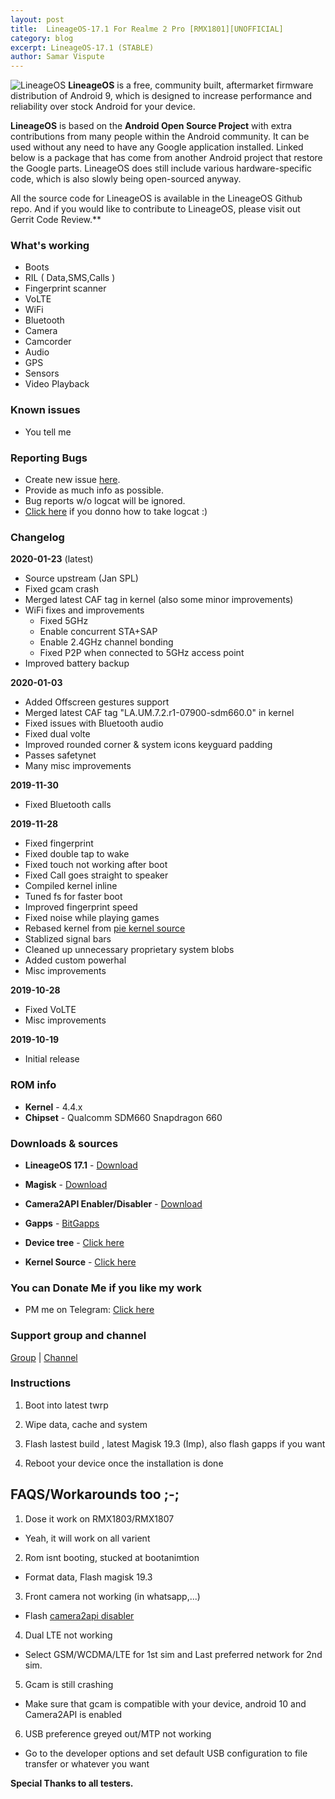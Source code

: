 ```yaml
---
layout: post
title:  LineageOS-17.1 For Realme 2 Pro [RMX1801][UNOFFICIAL]
category: blog
excerpt: LineageOS-17.1 (STABLE)
author: Samar Vispute
---
```


![LineageOS](http://samarv-121.github.io/images/lineageos.png)
**LineageOS** is a free, community built, aftermarket firmware distribution of Android 9, which is designed to increase performance and reliability over stock Android for your device.

**LineageOS** is based on the **Android Open Source Project** with extra contributions from many people within the Android community. It can be used without any need to have any Google application installed. Linked below is a package that has come from another Android project that restore the Google parts. LineageOS does still include various hardware-specific code, which is also slowly being open-sourced anyway.

All the source code for LineageOS is available in the LineageOS Github repo. And if you would like to contribute to LineageOS, please visit out Gerrit Code Review.**

### What's working
* Boots
* RIL ( Data,SMS,Calls )
* Fingerprint scanner
* VoLTE
* WiFi
* Bluetooth
* Camera
* Camcorder
* Audio
* GPS
* Sensors
* Video Playback

### Known issues
* You tell me

### Reporting Bugs
* Create new issue [here](https://github.com/SamarV-121/android_device_oppo_RMX1801/issues).
* Provide as much info as possible.
* Bug reports w/o logcat will be ignored.
* [Click here](https://forum.xda-developers.com/showthread.php?t=2774386) if you donno how to take logcat :)

### Changelog
**2020-01-23** (latest)
* Source upstream (Jan SPL)
* Fixed gcam crash
* Merged latest CAF tag in kernel (also some minor improvements)
* WiFi fixes and improvements
  * Fixed 5GHz
  * Enable concurrent STA+SAP
  * Enable 2.4GHz channel bonding
  * Fixed P2P when connected to 5GHz access point
* Improved battery backup

**2020-01-03**
* Added Offscreen gestures support
* Merged latest CAF tag "LA.UM.7.2.r1-07900-sdm660.0" in kernel
* Fixed issues with Bluetooth audio
* Fixed dual volte
* Improved rounded corner & system icons keyguard padding
* Passes safetynet
* Many misc improvements

**2019-11-30**
* Fixed Bluetooth calls

**2019-11-28**
* Fixed fingerprint
* Fixed double tap to wake
* Fixed touch not working after boot
* Fixed Call goes straight to speaker
* Compiled kernel inline
* Tuned fs for faster boot
* Improved fingerprint speed
* Fixed noise while playing games
* Rebased kernel from [pie kernel source](http://github.com/realme-kernel-opensource/realme2pro_P-kernel-source)
* Stablized signal bars
* Cleaned up unnecessary proprietary system blobs
* Added custom powerhal
* Misc improvements

**2019-10-28**
* Fixed VoLTE
* Misc improvements

**2019-10-19**
* Initial release

### ROM info
* **Kernel** - 4.4.x
* **Chipset** - Qualcomm SDM660 Snapdragon 660

### Downloads & sources
* **LineageOS 17.1** - [Download](https://github.com/SamarV-121/releases/releases/download/lineage-17.1-20200122-UNOFFICIAL-RMX1801-0201/lineage-17.1-20200122-UNOFFICIAL-RMX1801.zip)
* **Magisk** - [Download](https://github.com/topjohnwu/Magisk/releases/tag/v19.3)
* **Camera2API Enabler/Disabler** - [Download](https://t.me/SamarV121_P/36)
* **Gapps** - [BitGapps](https://forum.xda-developers.com/android/software/arm64-bitgapps-q-10-0-0-t3968500)

* **Device tree** - [Click here](https://github.com/SamarV-121/android_device_oppo_RMX1801)
* **Kernel Source** - [Click here](https://github.com/SamarV-121/android_kernel_oppo_sdm660)

### You can Donate Me if you like my work
* PM me on Telegram: [Click here](https://web.telegram.org/#/im?p=@SamarV121)

### Support group and channel
[Group](t.me/rm2pero) | [Channel](t.me/https://t.me/SamarV121_P)

### Instructions
1) Boot into latest twrp

2) Wipe data, cache and system

3) Flash lastest build , latest Magisk 19.3 (Imp), also flash gapps if you want

4) Reboot your device once the installation is done

## FAQS/Workarounds too ;-;
1) Dose it work on RMX1803/RMX1807 
- Yeah, it will work on all varient

2) Rom isnt booting, stucked at bootanimtion
- Format data, Flash magisk 19.3 

3) Front camera not working (in whatsapp,...)
- Flash [camera2api disabler](https://t.me/SamarV121_P/36)

4) Dual LTE not working 
- Select GSM/WCDMA/LTE for 1st sim and Last preferred network for 2nd sim.

5) Gcam is still crashing 
- Make sure that gcam is compatible with your device, android 10 and Camera2API is enabled

6) USB preference greyed out/MTP not working 
- Go to the developer options and set default USB configuration to file transfer or whatever you want

**Special Thanks to all testers.**
